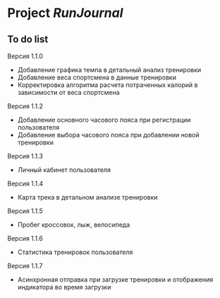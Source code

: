 # Project *RunJournal*
## To do list


Версия 1.1.0
- Добавление графика темпа в детальный анализ тренировки
- Добавление веса спортсмена в данные тренировки 
- Корректировка алгоритма расчета потраченных калорий в зависимости от веса спортсмена 

Версия 1.1.2
- Добавление основного часового пояса при регистрации пользователя
- Добавление выбора часового пояса при добавлении новой тренировки

Версия 1.1.3
- Личный кабинет пользователя

Версия 1.1.4
- Карта трека в детальном анализе тренировки

Версия 1.1.5
- Пробег кроссовок, лыж, велосипеда

Версия 1.1.6
- Статистика тренировок пользователя

Версия 1.1.7
- Асинхронная отправка при загрузке тренировки и отображения индикатора во время загрузки

